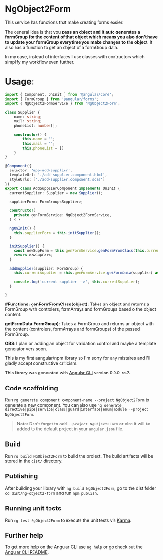 # NgObject2Form

This service has functions that make creating forms easier. 

The general idea is that you **pass an object and it auto generates a formGroup for the content of that object which means you also don't have to update your formGroup everytime you make changes to the object**. It also has a function to get an object of a formGroup data.


In my case, instead of interfaces I use classes with contructors which simplify my workflow even further.

# Usage:

```Typescript
import { Component, OnInit } from '@angular/core';
import { FormGroup } from '@angular/forms';
import { NgObject2FormService } from 'NgObject2Form';

class Supplier {
    name: string;
    mail: string;
    phoneList: number[];

    constructor() {
        this.name = '';
        this.mail = '';
        this.phoneList = []
    }
}

@Component({
  selector: 'app-add-supplier',
  templateUrl: './add-supplier.component.html',
  styleUrls: ['./add-supplier.component.scss']
})
export class AddSupplierComponent implements OnInit {
  currentSupplier: Supplier = new Supplier();

  supplierForm: FormGroup<Supplier>;

  constructor(
    private genFormService: NgObject2FormService,
  ) { }

  ngOnInit() {
    this.supplierForm = this.initSupplier();
  }

  initSupplier() {
    const newSupForm = this.genFormService.genFormFromClass(this.currentSupplier);
    return newSupForm;
  }

  addSupplier(supplier: FormGroup) {
    this.currentSupplier = this.genFormService.getFormData(supplier) as Supplier;

    console.log('current supplier -->', this.currentSupplier);
  }

}
```

**#Functions:**
**genFormFromClass(object)**: Takes an object and returns a FormGroup with controlers, formArrays and formGroups based o the object content.

**getFormData(FormGroup)**: Takes a FormGroup and returns an object with the content (controlers, formArrays and formGroups) of the passed FormGroup.

**OBS**: I plan on adding an object for validation control and maybe a template generator very soon.

This is my first aangular/npm library so I'm sorry for any mistakes and I'll gladly accept constructive criticism.


This library was generated with [Angular CLI](https://github.com/angular/angular-cli) version 9.0.0-rc.7.

## Code scaffolding

Run `ng generate component component-name --project NgObject2Form` to generate a new component. You can also use `ng generate directive|pipe|service|class|guard|interface|enum|module --project NgObject2Form`.
> Note: Don't forget to add `--project NgObject2Form` or else it will be added to the default project in your `angular.json` file. 

## Build

Run `ng build NgObject2Form` to build the project. The build artifacts will be stored in the `dist/` directory.

## Publishing

After building your library with `ng build NgObject2Form`, go to the dist folder `cd dist/ng-object2-form` and run `npm publish`.

## Running unit tests

Run `ng test NgObject2Form` to execute the unit tests via [Karma](https://karma-runner.github.io).

## Further help

To get more help on the Angular CLI use `ng help` or go check out the [Angular CLI README](https://github.com/angular/angular-cli/blob/master/README.md).
